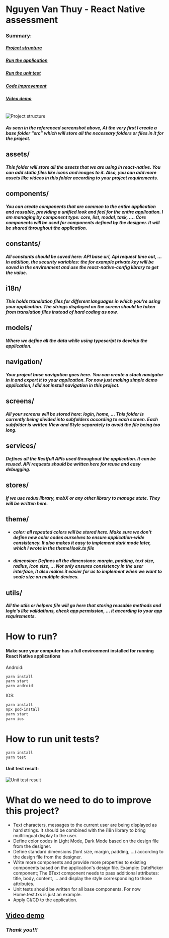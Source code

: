 # Nguyen Van Thuy - React Native assessment

### Summary:
##### [Project structure](https://github.com/thuytony/TodoApp#nguyen-van-thuy---react-native-assessment)
##### [Run the application](https://github.com/thuytony/TodoApp#how-to-run)
##### [Run the unit test](https://github.com/thuytony/TodoApp#how-to-run-unit-tests)
##### [Code improvement](https://github.com/thuytony/TodoApp#what-do-we-need-to-do-to-improve-this-project)
##### [Video demo](https://github.com/thuytony/TodoApp#video-demo)
#

![Project structure](https://i.ibb.co/4MF3FKF/Todo-App-Project-Structure.png)
##### As seen in the referenced screenshot above, At the very first I create a base folder “src” which will store all the necessary folders or files in it for the project.

## assets/
##### This folder will store all the assets that we are using in react-native. You can add static files like icons and images to it. Also, you can add more assets like videos in this folder according to your project requirements.

## components/
##### You can create components that are common to the entire application and reusable, providing a unified look and feel for the entire application. I am managing by component type: core, list, modal, task, .... Core components will be used for components defined by the designer. It will be shared throughout the application.

## constants/
##### All constants should be saved here: API base url, Api request time out, ... In addition, the security variables: the for example private key will be saved in the environment and use the react-native-config library to get the value.

## i18n/
##### This holds translation files for different languages in which you're using your application. The strings displayed on the screen should be taken from translation files instead of hard coding as now.

## models/
##### Where we define all the data while using typescript to develop the application.

## navigation/
##### Your project base navigation goes here. You can create a stack navigator in it and export it to your application. For now just making simple demo application, I did not install navigation in this project.

## screens/
##### All your screens will be stored here: login, home, ... This folder is currently being divided into subfolders according to each screen. Each subfolder is written View and Style separately to avoid the file being too long.

## services/
##### Defines all the Restfull APIs used throughout the application. It can be reused. API requests should be written here for reuse and easy debugging.

## stores/
##### If we use redux library, mobX or any other library to manage state. They will be written here.

## theme/
- ##### color: all repeated colors will be stored here. Make sure we don't define new color codes ourselves to ensure application-wide consistency. It also makes it easy to implement dark mode later, which I wrote in the themeHook.ts file
- ##### dimension: Defines all the dimensions: margin, padding, text size, radius, icon size, ... Not only ensures consistency in the user interface, it also makes it easier for us to implement when we want to scale size on multiple devices.

## utils/
##### All the utils or helpers file will go here that storing reusable methods and logic's like validations, check app permission, ... it according to your app requirements.

##
# How to run?
#### Make sure your computer has a full environment installed for running React Native applications

Android:
```sh
yarn install
yarn start
yarn android
```

IOS:
```sh
yarn install
npx pod-install
yarn start
yarn ios
```

# How to run unit tests?
```sh
yarn install
yarn test
```
#### Unit test result:
![Unit test result](https://i.ibb.co/w0jG7pN/Todo-App-Test-Result.png)

# What do we need to do to improve this project?
- Text characters, messages to the current user are being displayed as hard strings. It should be combined with the i18n library to bring multilingual display to the user.
- Define color codes in Light Mode, Dark Mode based on the design file from the designer.
- Define standard dimensions (font size, margin, padding, ...) according to the design file from the designer.
- Write more components and provide more properties to existing components based on the application's design file. Example: DatePicker component; The BText component needs to pass additional attributes: title, body, content, ... and display the style corresponding to those attributes.
- Unit tests should be written for all base components. For now Home.test.txs is just an example.
- Apply CI/CD to the application.

## [Video demo](https://drive.google.com/file/d/1pg1lNPvMQ6IN3nPX7N3xhVqK4ypi8rFy/view?usp=sharing)

### *Thank you!!!*
